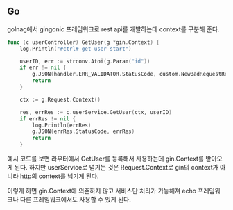 ## Go
golnag에서 gingonic 프레임워크로 rest api를 개발하는데 context를 구분해 준다.

```go
func (c userController) GetUser(g *gin.Context) {
	log.Println("#ctrl# get user start")

	userID, err := strconv.Atoi(g.Param("id"))
	if err != nil {
		g.JSON(handler.ERR_VALIDATOR.StatusCode, custom.NewBadRequestRes(handler.ERR_VALIDATOR))
		return
	}

	ctx := g.Request.Context()

	res, errRes := c.userService.GetUser(ctx, userID)
	if errRes != nil {
		log.Println(errRes)
		g.JSON(errRes.StatusCode, errRes)
		return
	}
```

예시 코드를 보면 라우터에서 GetUser를 등록해서 사용하는데 gin.Context를 받아오게 된다. 하지만 userService로 넘기는 것은 Request.Context로
gin의 context가 아니라 http의 context를 넘기게 된다.

이렇게 하면 gin.Context에 의존하지 않고 서비스단 처리가 가능해져 echo 프레임워크나 다른 프레임워크에서도 사용할 수 있게 된다.
